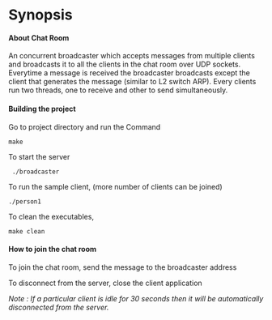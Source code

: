 # **Synopsis**

#### **About Chat Room** 
 An concurrent broadcaster which accepts messages from multiple clients and broadcasts it to all the clients in the chat room over UDP sockets. Everytime a message is received the broadcaster broadcasts except the client that generates the message (similar to L2 switch ARP). Every clients run two threads, one to receive and other to send simultaneously.

#### Building the project

Go to project directory and run the Command

  `make `
  
  To start the server
  
 ` ./broadcaster`

  To run the sample client, (more number of clients can be joined)
  
  `./person1`
  
  To clean the executables,
  
  `make clean`
  
####  How to join the chat room

  To join the chat room, send the message to the broadcaster address
   
  To disconnect from the server, close the client application
   
   *Note : If a particular client is idle for 30 seconds then it will be automatically disconnected from the server.*
   
